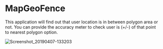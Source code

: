 # MapGeoFence
This application will find out that user location is in between polygon area or not.
You can provide the accuracy meter to check user is (+/-) of that point to nearest polygon option.

![Screenshot_20190407-133203](https://user-images.githubusercontent.com/10369985/55680662-2da0d100-593a-11e9-9c04-7dafadb80e10.jpg)
